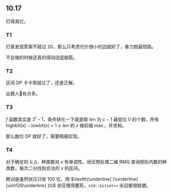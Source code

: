## 10.17

打得真烂。

### T1

打表发现答案不超过 $20$，那么只考虑代价很小的边就好了，暴力跑最短路。

不会做的时候还真的得动动歪脑筋。

### T2

区间 DP 卡卡常就过了，还是正解。

出题人🐎有点多。

### T3

$f$ 函数其实是 $2^i-1$，条件转化一下就是取 $\mathrm{len}$ 为 $c-1$ 最低位 $0$ 的个数，所有 $\mathrm{highbit}(x)-\mathrm{lowbit}(x)+1\le len$ 的 $x$ 做前缀 $\max$，并求和。

那么数位 DP 就好了，需要精细实现。

### T4

对于确定的 $(i,j)$，种类数对 $x$ 有单调性。状压预处理二维 RMQ 查询矩形内数的种类数，每次二分找到合法的 $x$ 的区间。

教训是虽然状压只有 $100$ 位，用 $\texttt{\underline{ }\underline{ }uint128\underline{ }t}$ 状压慢得要死，$\texttt{std::bitset<>}$ 永远都很稳健。

